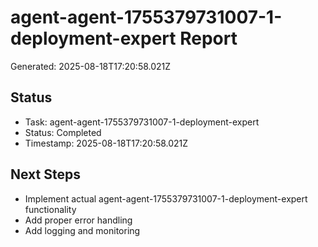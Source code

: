 # agent-agent-1755379731007-1-deployment-expert Report

Generated: 2025-08-18T17:20:58.021Z

## Status
- Task: agent-agent-1755379731007-1-deployment-expert
- Status: Completed
- Timestamp: 2025-08-18T17:20:58.021Z

## Next Steps
- Implement actual agent-agent-1755379731007-1-deployment-expert functionality
- Add proper error handling
- Add logging and monitoring
